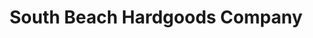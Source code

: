 ---
title: "South Beach Hardgoods Company"
url: /miami-beach/south-beach-hardgoods-company/
shop: Baumarkt
---